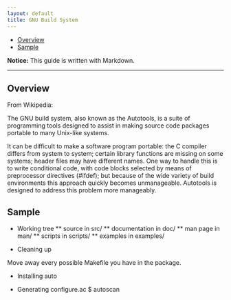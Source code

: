 ```yaml
---
layout: default
title: GNU Build System
---
```


*   [Overview](#overview)
*   [Sample](#sample)

**Notice:** This guide is written with Markdown.

* * *

<h2 id="overview">Overview</h2>

From Wikipedia:

The GNU build system, also known as the Autotools, is a suite of programming tools designed to assist in making source code packages portable to many Unix-like systems.

It can be difficult to make a software program portable: the C compiler differs from system to system; certain library functions are missing on some systems; header files may have different names. One way to handle this is to write conditional code, with code blocks selected by means of preprocessor directives (#ifdef); but because of the wide variety of build environments this approach quickly becomes unmanageable. Autotools is designed to address this problem more manageably.

<h2 id="sample">Sample</h2>

* Working tree
    ** source in src/
    ** documentation in doc/
    ** man page in man/
    ** scripts in scripts/
    ** examples in examples/

* Cleaning up

Move away every possible Makefile you have in the package.

* Installing auto

* Generating configure.ac
    $ autoscan
